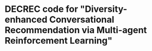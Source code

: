 # DECREC code for "Diversity-enhanced Conversational Recommendation via Multi-agent Reinforcement Learning"
